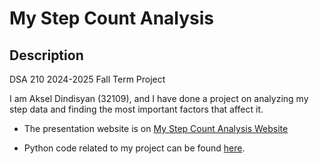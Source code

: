 # My Step Count Analysis

## Description

DSA 210  2024-2025 Fall Term Project

I am Aksel Dindisyan (32109), and I have done a project on analyzing my step data and finding the most important factors that affect it.

* The presentation website is on [My Step Count Analysis Website](https://akseldindisyan.github.io/my-step-count-analysis/)

* Python code related to my project can be found [here](https://github.com/Akseldindisyan/my-step-count-analysis/blob/main/main.ipynb).


